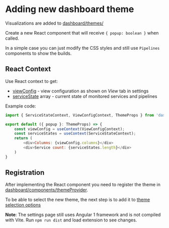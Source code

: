 # Adding new dashboard theme

Visualizations are added to [dashboard/themes/](../src/dashboard/themes/)

Create a new React component that will receive `{ popup: boolean }` when called.

In a simple case you can just modify the CSS styles and still use `Pipelines` components to show the builds.

## React Context

Use React context to get:

-   [viewConfig](../src/common/types.ts#L88) - view configuration as shown on _View_ tab in settings
-   [serviceState](../src/common/types.ts#L80) array - current state of monitored services and pipelines

Example code:

```js
import { ServiceStateContext, ViewConfigContext, ThemeProps } from 'dashboard/types';

export default ({ popup }: ThemeProps) => {
    const viewConfig = useContext(ViewConfigContext);
    const serviceStates = useContext(ServiceStateContext);
    return (
        <div>Columns: {viewConfig.columns}</div>
        <div>Service count: {serviceStates.length}</div>
    )
}
```

## Registration

After implementing the React component you need to register the theme in [dashboard/components/themeProvider](../src/dashboard/components/theme/themeProvider.tsx#L8).

To be able to select the new theme, the next step is to add it to [theme selection options](../src/settings/view/view.html#L4-L22)

**Note**: The settings page still uses Angular 1 framework and is not compiled with Vite. Run `npm run dist` and load extension to see changes.
